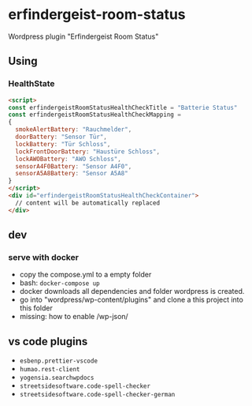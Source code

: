 # erfindergeist-room-status

Wordpress plugin "Erfindergeist Room Status"


## Using

### HealthState

``` HTML
<script>
const erfindergeistRoomStatusHealthCheckTitle = "Batterie Status"
const erfindergeistRoomStatusHealthCheckMapping =
{
  smokeAlertBattery: "Rauchmelder",
  doorBattery: "Sensor Tür",
  lockBattery: "Tür Schloss",
  lockFrontDoorBattery: "Haustüre Schloss",
  lockAWOBattery: "AWO Schloss",
  sensorA4F0Battery: "Sensor A4F0",
  sensorA5A8Battery: "Sensor A5A8"
}
</script>
<div id="erfindergeistRoomStatusHealthCheckContainer">
  // content will be automatically replaced
</div>
```

## dev

### serve with docker

- copy the compose.yml to a empty folder
- bash: ```docker-compose up```
- docker downloads all dependencies and folder wordpress is created.
- go into "wordpress/wp-content/plugins" and clone a this project into this folder
- missing: how to enable /wp-json/

## vs code plugins

- `esbenp.prettier-vscode`
- `humao.rest-client`
- `yogensia.searchwpdocs`
- `streetsidesoftware.code-spell-checker`
- `streetsidesoftware.code-spell-checker-german` 

